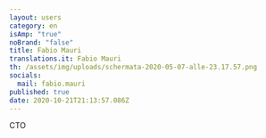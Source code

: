 ```yaml
---
layout: users
category: en
isAmp: "true"
noBrand: "false"
title: Fabio Mauri
translations.it: Fabio Mauri
th: /assets/img/uploads/schermata-2020-05-07-alle-23.17.57.png
socials:
  mail: fabio.mauri
published: true
date: 2020-10-21T21:13:57.086Z
---
```

CTO